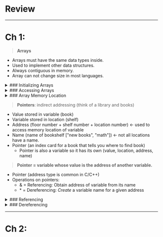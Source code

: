 # Review

---

# Ch 1:
> **Arrays**
* Arrays must have the same data types inside.
* Used to implement other data structures.
* Always contiguous in memory.
* Array can not change size in most languages.

<div markdown="1">
<details>
  <summary>### Initializing Arrays</summary>
  
  ```c++
  int A[5]; // array will be initialized by garbage
  int B[5] = {1, 2, 3, 4, 500};
  int C[5] = {1, 2}; // Others will be initialized by 0
  int D[] = {1, 2, 3, 4, 5, 9}; //Array of 6 is created
  ```
</details>
</div>
  
<div markdown="1">
<details>
  <summary>### Accessing Arrays</summary>
  
  ```c++
  cout << A[1] // Using index
    << 1[A]    // Using index outside
    << *(A+1)  // Using pointer
    << endl;
  for (int i = 0; i < A.size(); i++) { // Accessing the whole array
    cout << A[i] << endl;  
  }
  ```
</details>
</div>
  
<div markdown="1">
<details>
  <summary>### Array Memory Location</summary>
  
  ```c++
  // This code prints the memory locations of each element of the array.
  // Shows contiguous
  int A[5] = {2, 4, 7, 2, 9};
  for (int i = 0; i < A.size(); i++) {
    cout << &A[i] << endl; 
    // The & means return memory location instead of value at location
  }
  ```
</details>
</div>

> **Pointers**: indirect addressing (think of a library and books)
* Value stored in variable (book)
* Variable stored in location (shelf)
* Address (floor number + shelf number + location number) <- used to access memory location of variable
* Name (name of bookshelf ["new books", "math"]) <- not all locations have a name.
* Pointer (an index card for a book that tells you where to find book)
  * Pointer is also a variable so it has its own (value, location, address, name)

> **Pointer = variable whose value is the address of another variable.**
* Pointer (address type is common in C/C++)
* Operations on pointers:
  * & = Referencing: Obtain address of variable from its name
  * \* = Dereferencing: _Create_ a variable name for a given address

<div markdown="1">
<details>
  <summary>### Referencing</summary>
  
  ```c++
  #include <iostream>

  using namespace std;
  int main() {
    int var1;
    char var2[10];

    cout << "var1 address: " << &var1 << endl;
    cout << "var2 address: " << &var2 << endl;

    return 0;
  }
  ```
  ```c++
  Output:
    var1 address: 0xbfebd5c0
    var2 address: 0xbfebd5c6
  ```
</details>

</div>
<div markdown="1">
<details>
  <summary>### Dereferencing</summary>
  
  ```c++
  int x = 3;
  int *y;
  y = &x;
  // *y is an l-value (left  side)
  // &x is a  r-value (right side)
  ```
  ```c++
  int x, *y;
  // Initial states
    // Address of x: 2000
    // value of x: 500
    // value of y: 8000
  y = &x;     // value of y: 2000
  *y = 100;   // value of x: 100
  y = y + 10; // value of y: 2040 (2000 + 10 cells * 4 bytes/cell)
  *y = 100;   // Points to an unknown location, **issue**!
  ```
</details>
</div>

---

# Ch 2:
